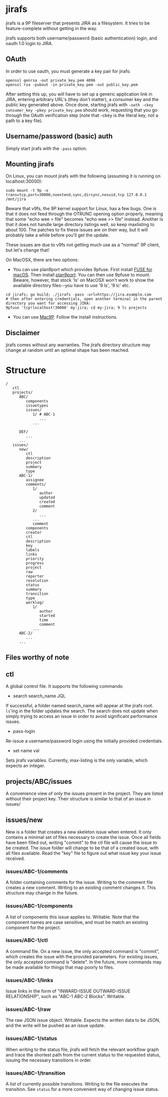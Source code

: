 # jirafs

jirafs is a 9P fileserver that presents JIRA as a filesystem. It tries to be feature-complete without getting in the way.

jirafs supports both username/password (basic authentication) login, and oauth 1.0 login to JIRA.

## OAuth

In order to use oauth, you must generate a key pair for jirafs:
```plain
openssl genrsa -out private_key.pem 4096
openssl rsa -pubout -in private_key.pem -out public_key.pem
```

After setting this up, you will have to set up a generic application link in JIRA, entering arbitrary URL's (they don't matter), a consumer key and the public key generated above. Once done, starting jirafs with `-oath -ckey consumer_key -pkey private_key.pem` should work, requesting that you go through the OAuth verification step (note that -ckey is the literal key, not a path to a key file).

## Username/password (basic) auth

Simply start jirafs with the `-pass` option.

## Mounting jirafs

On Linux, you can mount jirafs with the following (assuming it is running on localhost:30000):
```plain
sudo mount -t 9p -o trans=tcp,port=30000,noextend,sync,dirsync,nosuid,tcp 127.0.0.1 /mnt/jira
```

Beware that v9fs, the 9P kernel support for Linux, has a few bugs. One is that it does not feed through the OTRUNC opening option properly, meaning that some "echo wee > file" becomes "echo wee >> file" instead. Another is that it does not handle large directory listings well, so keep maxlisting to about 100. The patches to fix these issues are on their way, but it will probably take a while before you'll get the update.

These issues are due to v9fs not getting much use as a "normal" 9P client, but let's change that!

On MacOSX, there are two options:
* You can use plan9port which provides 9pfuse. First install [FUSE for macOS](https://osxfuse.github.io/). Then install [plan9port](https://9fans.github.io/plan9port/). You can then use 9pfuse to mount. Beware, however, that stock 'ls' on MacOSX won't work to show the available directory files--you have to use '9 ls', '9 lc' etc.
```plain
cd jirafs; go build; ./jirafs -pass -url=https://jira.example.com
# then after entering credentials, open another terminal in the parent directory you want for accessing JIRA:
9pfuse 'tcp!localhost!30000' my-jira; cd my-jira; 9 lc projects
```
* You can use [Mac9P](https://github.com/kennylevinsen/mac9p). Follow the install instructions.

## Disclaimer

jirafs comes without any warranties. The jirafs directory structure may change at random until an optimal shape has been reached.

# Structure

```plain
/
   ctl
   projects/
      ABC/
         components
         issuetypes
         issues/
            1/ # ABC-1
               ...
            ...

      DEF/
         ...
      ...
   issues/
      new/
         ctl
         description
         project
         summary
         type
      ABC-1/
         assignee
         comments/
            1/
               author
               updated
               created
               comment
            2/
               ...
            ...
            comment
         components
         creator
         ctl
         description
         key
         labels
         links
         priority
         progress
         project
         raw
         reporter
         resolution
         status
         summary
         transition
         type
         worklog/
            1/
               author
               started
               time
               comment
            ...
      ABC-2/
         ...
      ...

```

## Files worthy of note

## ctl

A global control file. It supports the following commands:

* search search_name JQL

If successful, a folder named search_name will appear at the jirafs root. `ls`'ing in the folder updates the search. The search does not update when simply trying to access an issue in order to avoid significant performance issues.

* pass-login

Re-issue a username/password login using the initially provided credentials.

* set name val

Sets jirafs variables. Currently, max-listing is the only variable, which expects an integer.


## projects/ABC/issues

A convenience view of only the issues present in the project. They are listed without their project key. Their structure is similar to that of an issue in issues/

## issues/new

New is a folder that creates a new skeleton issue when entered. It only contains a minimal set of files necessary to create the issue. Once all fields have been filled out, writing "commit" to the ctl file will cause the issue to be created. The issue folder will change to be that of a created issue, with all files available. Read the "key" file to figure out what issue key your issue received.

### issues/ABC-1/comments

A folder containing comments for the issue. Writing to the comment file creates a new comment. Writing to an existing comment changes it. This structure may change in the future.

### issues/ABC-1/components

A list of components this issue applies to. Writable. Note that the component names are case sensitive, and must be match an existing component for the project.

### issues/ABC-1/ctl

A command file. On a new issue, the only accepted command is "commit", which creates the issue with the provided parameters. For existing issues, the only accepted command is "delete". In the future, more commands may be made available for things that map poorly to files.

### issues/ABC-1/links

Issue links in the form of "INWARD-ISSUE OUTWARD-ISSUE RELATIONSHIP", such as "ABC-1 ABC-2 Blocks". Writable.

### issues/ABC-1/raw

The raw JSON issue object. Writable. Expects the written data to be JSON, and the write will be pushed as an issue update.

### issues/ABC-1/status

When writing to the status file, jirafs will fetch the relevant workflow graph and trace the shortest path from the current status to the requested status, issuing the necessary transitions in order.

### issues/ABC-1/transition

A list of currently possible transitions. Writing to the file executes the transition. See `status` for a more convenient way of changing issue status.
